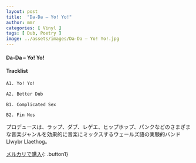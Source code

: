 ```yaml
---
layout: post
title:  "Da-Da – Yo! Yo!"
author: mmr
categories: [ Vinyl ]
tags: [ Dub, Poetry ]
image: ../assets/images/Da-Da – Yo! Yo!.jpg
---
```


#### Da-Da – Yo! Yo!

#### Tracklist
```md
A1. Yo! Yo!

A2. Better Dub

B1. Complicated Sex

B2. Fin Nos
```

プロデュースは、ラップ、ダブ、レゲエ、ヒップホップ、パンクなどのさまざまな音楽ジャンルを効果的に音楽にミックスするウェールズ語の実験的バンドLlwybr Llaethog。

[メルカリで購入](https://jp.mercari.com/item/m72696004212){: .button1}

